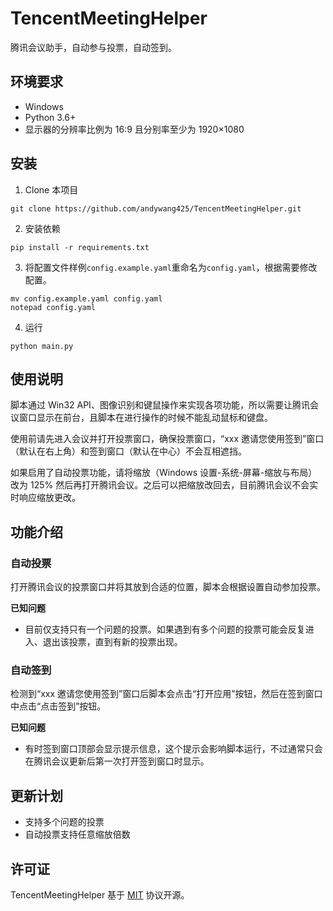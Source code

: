 # TencentMeetingHelper

腾讯会议助手，自动参与投票，自动签到。

## 环境要求

- Windows
- Python 3.6+
- 显示器的分辨率比例为 16:9 且分别率至少为 1920×1080

## 安装

1. Clone 本项目

```
git clone https://github.com/andywang425/TencentMeetingHelper.git
```

2. 安装依赖

```
pip install -r requirements.txt
```

3. 将配置文件样例`config.example.yaml`重命名为`config.yaml`，根据需要修改配置。

```
mv config.example.yaml config.yaml
notepad config.yaml
```

4. 运行

```
python main.py
```

## 使用说明

脚本通过 Win32 API、图像识别和键鼠操作来实现各项功能，所以需要让腾讯会议窗口显示在前台，且脚本在进行操作的时候不能乱动鼠标和键盘。

使用前请先进入会议并打开投票窗口，确保投票窗口，“xxx 邀请您使用签到”窗口（默认在右上角）和签到窗口（默认在中心）不会互相遮挡。

如果启用了自动投票功能，请将缩放（Windows 设置-系统-屏幕-缩放与布局）改为 125% 然后再打开腾讯会议。之后可以把缩放改回去，目前腾讯会议不会实时响应缩放更改。

## 功能介绍

### 自动投票

打开腾讯会议的投票窗口并将其放到合适的位置，脚本会根据设置自动参加投票。

**已知问题**

- 目前仅支持只有一个问题的投票。如果遇到有多个问题的投票可能会反复进入、退出该投票，直到有新的投票出现。

### 自动签到

检测到“xxx 邀请您使用签到”窗口后脚本会点击“打开应用”按钮，然后在签到窗口中点击“点击签到”按钮。

**已知问题**

- 有时签到窗口顶部会显示提示信息，这个提示会影响脚本运行，不过通常只会在腾讯会议更新后第一次打开签到窗口时显示。

## 更新计划

- 支持多个问题的投票
- 自动投票支持任意缩放倍数

## 许可证

TencentMeetingHelper 基于 [MIT](LICENSE) 协议开源。
